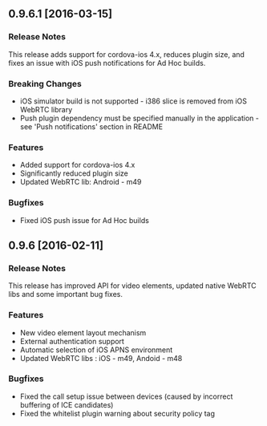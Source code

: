 ## 0.9.6.1 [2016-03-15]

### Release Notes

This release adds support for cordova-ios 4.x, reduces plugin size, and fixes an issue with iOS push notifications for Ad Hoc builds.

### Breaking Changes

- iOS simulator build is not supported - i386 slice is removed from iOS WebRTC library
- Push plugin dependency must be specified manually in the application - see 'Push notifications' section in README

### Features

- Added support for cordova-ios 4.x
- Significantly reduced plugin size
- Updated WebRTC lib: Android - m49

### Bugfixes

- Fixed iOS push issue for Ad Hoc builds


## 0.9.6 [2016-02-11]

### Release Notes

This release has improved API for video elements, updated native WebRTC libs and some important bug fixes.

### Features

- New video element layout mechanism
- External authentication support
- Automatic selection of iOS APNS environment
- Updated WebRTC libs : iOS - m49, Andoid - m48

### Bugfixes

- Fixed the call setup issue between devices (caused by incorrect buffering of ICE candidates)
- Fixed the whitelist plugin warning about security policy tag
